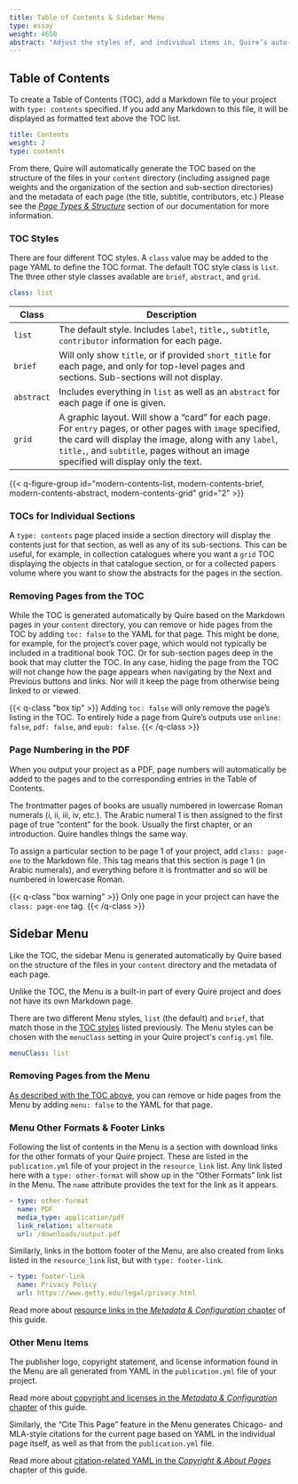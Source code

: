 ```yaml
---
title: Table of Contents & Sidebar Menu
type: essay
weight: 4650
abstract: "Adjust the styles of, and individual items in, Quire’s auto-generated contents lists"
---
```


## Table of Contents

To create a Table of Contents (TOC), add a Markdown file to your project with `type: contents` specified. If you add any Markdown to this file, it will be displayed as formatted text above the TOC list.

```yaml
title: Contents
weight: 2
type: contents
```

From there, Quire will automatically generate the TOC based on the structure of the files in your `content` directory (including assigned page weights and the organization of the section and sub-section directories) and the metadata of each page (the title, subtitle, contributors, etc.) Please see the [*Page Types & Structure*](/docs-v0/pages/) section of our documentation for more information.

### TOC Styles

There are four different TOC styles. A `class` value may be added to the page YAML to define the TOC format. The default TOC style class is `list`. The three other style classes available are `brief`, `abstract`, and `grid`.

```yaml
class: list
```

| Class | Description |
| --- | --- |
| `list` | The default style. Includes `label`, `title,`, `subtitle`, `contributor` information for each page. |
| `brief` | Will only show `title`, or if provided `short_title` for each page, and only for top-level pages and sections. Sub-sections will not display. |
| `abstract` | Includes everything in `list` as well as an `abstract` for each page if one is given. |
| `grid` | A graphic layout. Will show a “card” for each page. For `entry` pages, or other pages with `image` specified, the card will display the image, along with any `label`, `title,`, and `subtitle`, pages without an image specified will display only the text. |

{{< q-figure-group id="modern-contents-list, modern-contents-brief, modern-contents-abstract, modern-contents-grid" grid="2" >}}

### TOCs for Individual Sections

A `type: contents` page placed inside a section directory will display the contents just for that section, as well as any of its sub-sections. This can be useful, for example, in collection catalogues where you want a `grid` TOC displaying the objects in that catalogue section, or for a collected papers volume where you want to show the abstracts for the pages in the section.

### Removing Pages from the TOC

While the TOC is generated automatically by Quire based on the Markdown pages in your `content` directory, you can remove or hide pages from the TOC by adding `toc: false` to the YAML for that page. This might be done, for example, for the project’s cover page, which would not typically be included in a traditional book TOC. Or for sub-section pages deep in the book that may clutter the TOC. In any case, hiding the page from the TOC will not change how the page appears when navigating by the Next and Previous buttons and links. Nor will it keep the page from otherwise being linked to or viewed.

{{< q-class "box tip" >}}
Adding `toc: false` will only remove the page’s listing in the TOC. To entirely hide a page from Quire’s outputs use `online: false`, `pdf: false`, and `epub: false`.
{{< /q-class >}}

### Page Numbering in the PDF

When you output your project as a PDF, page numbers will automatically be added to the pages and to the corresponding entries in the Table of Contents.

The frontmatter pages of books are usually numbered in lowercase Roman numerals (i, ii, iii, iv, etc.). The Arabic numeral 1 is then assigned to the first page of true “content” for the book. Usually the first chapter, or an introduction. Quire handles things the same way.

To assign a particular section to be page 1 of your project, add `class: page-one` to the Markdown file. This tag means that this section is page 1 (in Arabic numerals), and everything before it is frontmatter and so will be numbered in lowercase Roman.

{{< q-class "box warning" >}}
Only one page in your project can have the `class: page-one` tag.
{{< /q-class >}}

## Sidebar Menu

Like the TOC, the sidebar Menu is generated automatically by Quire based on the structure of the files in your `content` directory and the metadata of each page.

Unlike the TOC, the Menu is a built-in part of every Quire project and does not have its own Markdown page.

There are two different Menu styles, `list` (the default) and `brief`, that match those in the [TOC styles](#toc-styles) listed previously. The Menu styles can be chosen with the `menuClass` setting in your Quire project's `config.yml` file.

```yaml
menuClass: list
```

### Removing Pages from the Menu

[As described with the TOC above](#removing-pages-from-the-toc), you can remove or hide pages from the Menu by adding `menu: false` to the YAML for that page.

### Menu Other Formats & Footer Links

Following the list of contents in the Menu is a section with download links for the other formats of your Quire project. These are listed in the `publication.yml` file of your project in the `resource_link` list. Any link listed here with a `type: other-format` will show up in the “Other Formats” link list in the Menu. The `name` attribute provides the text for the link as it appears.

```yaml
- type: other-format
  name: PDF
  media_type: application/pdf
  link_relation: alternate
  url: /downloads/output.pdf
```

Similarly, links in the bottom footer of the Menu, are also created from links listed in the `resource_link` list, but with `type: footer-link`.

```yaml
- type: footer-link
  name: Privacy Policy
  url: https://www.getty.edu/legal/privacy.html
```

Read more about [resource links in the *Metadata & Configuration* chapter](/docs-v0/metadata-configuration/#formats-resources--links) of this guide.

### Other Menu Items

The publisher logo, copyright statement, and license information found in the Menu are all generated from YAML in the `publication.yml` file of your project.

Read more about [copyright and licenses in the *Metadata & Configuration* chapter](/docs-v0/metadata-configuration/#copyright--license) of this guide.

Similarly, the “Cite This Page” feature in the Menu generates Chicago- and MLA-style citations for the current page based on YAML in the individual page itself, as well as that from the `publication.yml` file.

Read more about [citation-related YAML in the *Copyright & About Pages*](/docs-v0/copyright-about-pages/) chapter of this guide.
